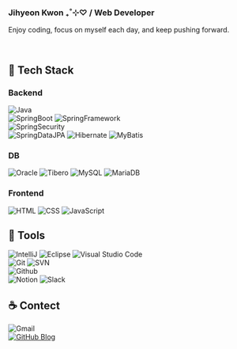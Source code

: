 ### Jihyeon Kwon ₊˚⊹♡ / Web Developer

Enjoy coding, focus on myself each day, and keep pushing forward.

<br/>

## **👾 Tech Stack**

### Backend
![Java](https://img.shields.io/badge/Java-437291?style=flat-square&logo=openjdk&logoColor=white)   
![SpringBoot](https://img.shields.io/badge/Spring%20Boot-6DB33F?style=flat-square&logo=SpringBoot&logoColor=white)
![SpringFramework](https://img.shields.io/badge/Spring%20Framework-6DB33F?style=flat-square&logo=Spring&logoColor=white)   
![SpringSecurity](https://img.shields.io/badge/Spring%20Security-6DB33F?style=flat-square&logo=SpringSecurity&logoColor=white)   
![SpringDataJPA](https://img.shields.io/badge/Spring%20Data%20JPA-6DB33F?style=flat-square&logo=Spring&logoColor=white)
![Hibernate](https://img.shields.io/badge/Hibernate-59666C?style=flat-square&logo=Hibernate&logoColor=white)
![MyBatis](https://img.shields.io/badge/MyBatis-372b2b?style=flat-square)   

### DB
![Oracle](https://img.shields.io/badge/Oracle-F80000?style=flat-square&logo=oracle&logoColor=white)
![Tibero](https://img.shields.io/badge/Tibero-172F56?style=flat-square&logo=tibero&logoColor=white)
![MySQL](https://img.shields.io/badge/MySQL-4479A1?style=flat-square&logo=MySQL&logoColor=white)
![MariaDB](https://img.shields.io/badge/MariaDB-003545?style=flat-square&logo=mariadb&logoColor=white)

### Frontend
![HTML](https://img.shields.io/badge/HTML5-E34F26?style=flat-square&logo=HTML5&logoColor=white)
![CSS](https://img.shields.io/badge/CSS3-1572B6?style=flat-square&logo=CSS3&logoColor=white)
![JavaScript](https://img.shields.io/badge/JavaScript-F7DF1E?style=flat-square&logo=JavaScript&logoColor=white)


## **🧰 Tools**
![IntelliJ](https://img.shields.io/badge/IntelliJ-000000?style=flat-square&logo=intellijidea&logoColor=white)
![Eclipse](https://img.shields.io/badge/Eclipse-2C2255?style=flat-square&logo=eclipseide&logoColor=white)
![Visual Studio Code](https://img.shields.io/badge/Visual%20Studio%20Code-007ACC?style=flat-square&logo=Visual%20Studio%20Code&logoColor=white)   
![Git](https://img.shields.io/badge/Git-F05032?style=flat-square&logo=Git&logoColor=white)
![SVN](https://img.shields.io/badge/SVN-809CC9?style=flat-square&logo=subversion&logoColor=white)    
![Github](https://img.shields.io/badge/GitHub-181717?style=flat-square&logo=GitHub&logoColor=white)    
![Notion](https://img.shields.io/badge/Notion-000000?style=flat-square&logo=notion&logoColor=white)
![Slack](https://img.shields.io/badge/Slack-4A154B?style=flat-square&logo=slack&logoColor=white)   


## **☕ Contect**
![Gmail](https://img.shields.io/badge/victory.jihyeon@gmail.com-EA4335?style=flat&logo=Gmail&logoColor=white)   
<a href='https://kwontory.github.io/blog' target='_blank'>
![GitHub Blog](https://img.shields.io/badge/Blog-181717?style=flat&logo=GitHub&logoColor=black?link=https://kwontory.github.io/blog)
</a>
